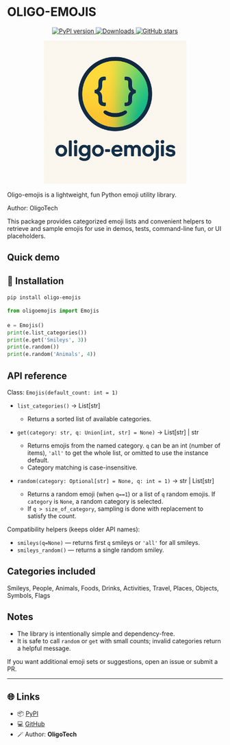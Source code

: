 # OLIGO-EMOJIS

<p align="center">
  <a href="https://pypi.org/project/oligo-emojis/">
    <img src="https://badge.fury.io/py/oligo-emojis.svg" alt="PyPI version">
  </a>
  <a href="https://pypi.org/project/oligo-emojis/">
    <img src="https://img.shields.io/badge/downloads-coming%20soon-blue?style=flat-square" alt="Downloads">
  </a>
  <a href="https://github.com/OligoCodes/OLIGO-EMOJIS/stargazers">
    <img src="https://img.shields.io/github/stars/OligoCodes/OLIGO-EMOJIS.svg?style=flat-square" alt="GitHub stars">
  </a>
</p>

<p align="center">
  <img src="https://raw.githubusercontent.com/OligoCodes/OLIGO-EMOJIS/main/Oligo_Emojis_Logo.png" alt="Oligo-emojis logo" width="333"/>
</p>

Oligo-emojis is a lightweight, fun Python emoji utility library.

Author: OligoTech

This package provides categorized emoji lists and convenient helpers to retrieve and sample emojis for use in demos, tests, command-line fun, or UI placeholders.

## Quick demo

## 🚀 Installation

```bash
pip install oligo-emojis
```

```python
from oligoemojis import Emojis

e = Emojis()
print(e.list_categories())
print(e.get('Smileys', 3))
print(e.random())
print(e.random('Animals', 4))
```

## API reference

Class: `Emojis(default_count: int = 1)`

- `list_categories()` -> List[str]
	- Returns a sorted list of available categories.

- `get(category: str, q: Union[int, str] = None)` -> List[str] | str
	- Returns emojis from the named category. `q` can be an int (number of items), `'all'` to get the whole list, or omitted to use the instance default.
	- Category matching is case-insensitive.

- `random(category: Optional[str] = None, q: int = 1)` -> str | List[str]
	- Returns a random emoji (when `q==1`) or a list of `q` random emojis. If `category` is `None`, a random category is selected.
	- If `q > size_of_category`, sampling is done with replacement to satisfy the count.

Compatibility helpers (keeps older API names):

- `smileys(q=None)` — returns first `q` smileys or `'all'` for all smileys.
- `smileys_random()` — returns a single random smiley.

## Categories included

Smileys, People, Animals, Foods, Drinks, Activities, Travel, Places, Objects, Symbols, Flags

## Notes

- The library is intentionally simple and dependency-free.
- It is safe to call `random` or `get` with small counts; invalid categories return a helpful message.

If you want additional emoji sets or suggestions, open an issue or submit a PR.

---

## 🌐 Links

- 📦 [PyPI](https://pypi.org/project/oligo-emojis/)
- 💻 [GitHub](https://github.com/OligoCodes/OLIGO-EMOJIS)
- 🪄 Author: **OligoTech**

